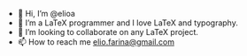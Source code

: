 - 👋 Hi, I’m @elioa
- 👀 I’m a LaTeX programmer and I love LaTeX and typography.
- 💞️ I’m looking to collaborate on any LaTeX project.
- 📫 How to reach me elio.farina@gmail.com
